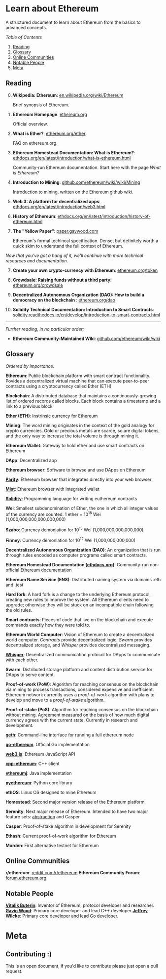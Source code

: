# Learn about Ethereum

A structured document to learn about Ethereum from the basics to advanced concepts.

_Table of Contents_

1. [Reading](#reading)
2. [Glossary](#glossary)
3. [Online Communities](#online-communities)
4. [Notable People](#notable-people)
5. [Meta](#meta)

## Reading

0. __Wikipedia: Ethereum__: [en.wikipedia.org/wiki/Ethereum](https://en.wikipedia.org/wiki/Ethereum)

   Brief synopsis of Ethereum.

1. __Ethereum Homepage__: [ethereum.org](https://ethereum.org)

   Official overview.

2. __What is Ether?__: [ethereum.org/ether](https://ethereum.org/ether)

   FAQ on ethereum.org.

3. __Ethereum Homestead Documentation: What is Ethereum?__: [ethdocs.org/en/latest/introduction/what-is-ethereum.html](http://www.ethdocs.org/en/latest/introduction/what-is-ethereum.html)

   Community-run Ethereum documentation. Start here with the page _What is Ethereum?_

4. __Introduction to Mining__: [github.com/ethereum/wiki/wiki/Mining](https://github.com/ethereum/wiki/wiki/Mining)

    Introduction to mining, written on the Ethereum github wiki.

4. __Web 3: A platform for decentralized apps__: [ethdocs.org/en/latest/introduction/web3.html](http://www.ethdocs.org/en/latest/introduction/web3.html)

5. __History of Ethereum__: [ethdocs.org/en/latest/introduction/history-of-ethereum.html](http://www.ethdocs.org/en/latest/introduction/history-of-ethereum.html)

6. __The "Yellow Paper"__: [paper.gavwood.com](http://paper.gavwood.com/)

   Ethereum's formal techincal specification. Dense, but definitely worth a quick skim to understand the full context of Ethereum.
    
_Now that you've got a hang of it, we'll continue with more technical resources and documentation._

7. __Create your own crypto-currency with Ethereum__: [ethereum.org/token](https://www.ethereum.org/token)

8. __Crowdsale: Raising funds without a third party__: [ethereum.org/crowdsale](https://www.ethereum.org/crowdsale)

9. __Decentralized Autonomous Organization (DAO): How to build a democracy on the blockchain__ : [ethereum.org/dao](https://www.ethereum.org/dao)

10. __Solidity Technical Documentation: Introduction to Smart Contracts__: [solidity.readthedocs.io/en/develop/introduction-to-smart-contracts.html](https://solidity.readthedocs.io/en/develop/introduction-to-smart-contracts.html)

----

_Further reading, in no particular order:_

* __Ethereum Community-Maintained Wiki__: [github.com/ethereum/wiki/wiki](https://github.com/ethereum/wiki/wiki)

## Glossary

_Ordered by importance._

__Ethereum__: Public blockchain platform with smart contract functionality. Povides a decentralized virtual machine that can execute peer-to-peer contracts using a cryptocurrency called Ether (ETH)

__Blockchain__: A distributed database that maintains a continuously-growing list of ordered records called blocks. Each block contains a timestamp and a link to a previous block

__Ether (ETH)__: Instrinsic currency for Ethereum

__Mining__: The word mining originates in the context of the gold analogy for crypto currencies. Gold or precious metals are scarce, so are digital tokens, and the only way to increase the total volume is through mining it.

__Ethereum Wallet__: Gateway to hold ether and use smart contracts on Ethereum

__DApp__: Decentralized app

__Ethereum browser__: Software to browse and use DApps on Ethereum

__[Parity](https://ethcore.io/parity.html)__: Ethereum browser that integrates directly into your web browser

__[Mist](https://github.com/ethereum/mist)__: Ethereum browser with integrated wallet

__[Solidity](https://solidity.readthedocs.io/en/develop/)__: Programming language for writing euthereum contracts

__Wei__: Smallest subdenomination of Ether, the one in which all integer values of the currency are counted. 1 ether = 10<sup>18</sup> Wei (1,000,000,000,000,000,000)

__Szabo__: Currency demoniation for 10<sup>15</sup> Wei (1,000,000,000,000,000)

__Finney__: Currency demoniation for 10<sup>12</sup> Wei  (1,000,000,000,000)

__Decentralized Autonomous Organization (DAO)__: An organization that is run through rules encoded as computer programs called smart contracts.

__Ethereum Homestead Documentation ([ethdocs.org](http://www.ethdocs.org))__: Community-run non-official Ethereum documentation

__Ethereum Name Service (ENS)__: Distributed naming system via domains .eth and .test

__Hard fork__: A hard fork is a change to the underlying Ethereum protocol, creating new rules to improve the system. All Ethereum clients need to upgrade; otherwise they will be stuck on an incompatible chain following the old rules.

__Smart contracts__: Pieces of code that live on the blockchain and execute commands exactly how they were told to. 

__Ethereum World Computer__: Vision of Ethereum to create a decentralized world computer. _Contracts_ provide decentralized logic, _Swarm_ provides decentralized storage, and _Whisper_ provides decentralized messaging.

__[Whisper](https://github.com/ethereum/wiki/wiki/Whisper)__: Decentralized communication protocol for DApps to communicate with each other.

__Swarm__: Distributed storage platform and content distribution service for DApps to serve content. 

__Proof-of-work (PoW)__: Algorithm for reaching consensus on the blockchain via mining to process transactions, considered expensive and inefficient. Ethereum network currently uses a _proof-of-work_ algorithm with plans to develop and move to a _proof-of-stake_ algorithm.

__Proof-of-stake (PoS)__: Algorithm for reaching consensus on the blockchain without mining. Agreement measured on the basis of how much digital currency agrees with the current state. Currently in research and development.

__[geth](https://github.com/ethereum/go-ethereum/wiki/geth)__: Command-line interface for running a full ethereum node

__[go-ethereum](https://github.com/ethereum/go-ethereum)__: Official Go implementation

__[web3.js](https://github.com/ethereum/web3.js/)__: Ethereum JavaScript API

__[cpp-ethereum](https://github.com/ethereum/cpp-ethereum)__: C++ client

__[ethereumj](https://github.com/ethereum/ethereumj)__: Java implementation

__[pyethereum](https://github.com/ethereum/pyethereum)__: Python core library

__ethOS__: Linux OS designed to mine Ethereum

__Homestead__: Second major version release of the Ethereum platform

__Serenity__: Next major release of Ethereum. Intended to have two major feature sets: [abstraction](https://blog.ethereum.org/2015/07/05/on-abstraction/) and Casper

__Casper__: Proof-of-stake algorithm in development for Serenity

__Ethash__: Current proof-of-work algorithm for Ethereum

__Morden__: First alternative testnet for Ethereum

## Online Communities

__r/ethereum__: [reddit.com/r/ethereum](https://reddit.com/r/ethereum/)
__Ethereum Community Forum__: [forum.ethereum.org](https://forum.ethereum.org/)

## Notable People

__[Vitalik Buterin](https://twitter.com/VitalikButerin)__: Inventor of Ethereum, protocol developer and researcher.
__[Gavin Wood](https://twitter.com/gavofyork)__: Primary core developer and lead C++ developer
__[Jeffrey Wilcke](https://twitter.com/jeffehh)__: Primary core developer and lead Go developer.

# Meta

## Contributing :)

This is an open document, if you'd like to contribute please just open a pull request.